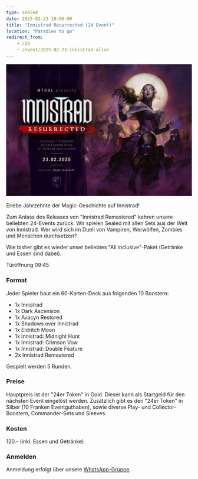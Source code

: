 ```yaml
---
type: sealed
date: 2025-02-23 10:00:00
title: "Innistrad Resurrected (24 Event)"
location: "Paradies to go"
redirect_from:
    - /24
    - /event/2025-02-23-innistrad-alive
---
```


![Innistrad Resurrected](/assets/img/innistrad-resurrected-2025.jpg)

Erlebe Jahrzehnte der Magic-Geschichte auf Innistrad!

Zum Anlass des Releases von "Innistrad Remastered" kehren unsere beliebten 24-Events zurück.
Wir spielen Sealed mit allen Sets aus der Welt von Innistrad.
Wer wird sich im Duell von Vampiren, Werwölfen, Zombies und Menschen durchsetzen?

Wie bisher gibt es wieder unser beliebtes "All inclusive"-Paket (Getränke und Essen sind dabei).

Türöffnung 09:45

### Format
Jeder Spieler baut ein 60-Karten-Deck aus folgenden 10 Boostern:
* 1x Innistrad
* 1x Dark Ascension
* 1x Avacyn Restored
* 1x Shadows over Innistrad
* 1x Eldritch Moon
* 1x Innistrad: Midnight Hunt
* 1x Innistrad: Crimson Vow
* 1x Innistrad: Double Feature
* 2x Innistrad Remastered

Gespielt werden 5 Runden.

### Preise
Hauptpreis ist der "24er Token" in Gold. Dieser kann als Startgeld für den nächsten Event eingelöst werden.
Zusätzlich gibt es den "24er Token" in Silber (10 Franken Eventguthaben), sowie diverse Play- und Collector-Boostern, Commander-Sets und Sleeves.

### Kosten
120.- (inkl. Essen und Getränke)

### Anmelden
Anmeldung erfolgt über unsere [WhatsApp-Gruppe](https://chat.whatsapp.com/BsAFGkmdedvIyrGv7ORXSg).

